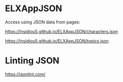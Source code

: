 # ELXAppJSON
Access using JSON data from pages:

https://lnsidiou5.github.io/ELXAppJSON/characters.json

https://lnsidiou5.github.io/ELXAppJSON/topics.json

# Linting JSON
https://jsonlint.com/
